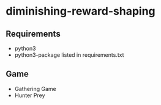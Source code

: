 # diminishing-reward-shaping

## Requirements
- python3
- python3-package listed in requirements.txt

## Game
- Gathering Game
- Hunter Prey
